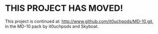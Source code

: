 # THIS PROJECT HAS MOVED!
This project is continued at: http://www.github.com/it0uchpods/MD-10.git, in the MD-10 pack by it0uchpods and Skyboat.